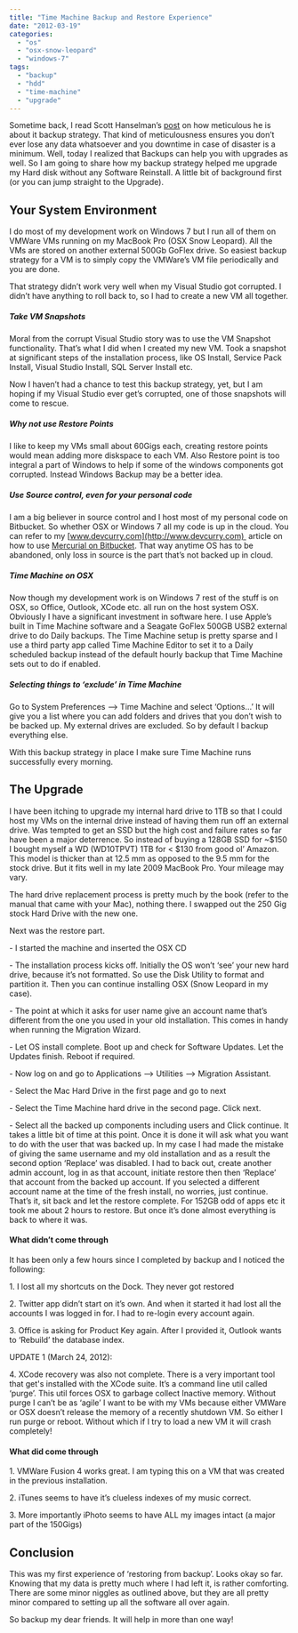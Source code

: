 ```yaml
---
title: "Time Machine Backup and Restore Experience"
date: "2012-03-19"
categories: 
  - "os"
  - "osx-snow-leopard"
  - "windows-7"
tags: 
  - "backup"
  - "hdd"
  - "time-machine"
  - "upgrade"
---
```


Sometime back, I read Scott Hanselman’s [post](http://www.hanselman.com/blog/BACKUPYOURCRAPMissingOperatingSystemBackupsDiskImagesHomeServersBootRecBootMgrRebuildBCDFixBootAndProblemsPlural.aspx) on how meticulous he is about it backup strategy. That kind of meticulousness ensures you don’t ever lose any data whatsoever and you downtime in case of disaster is a minimum. Well, today I realized that Backups can help you with upgrades as well. So I am going to share how my backup strategy helped me upgrade my Hard disk without any Software Reinstall. A little bit of background first (or you can jump straight to the Upgrade).

## Your System Environment

I do most of my development work on Windows 7 but I run all of them on VMWare VMs running on my MacBook Pro (OSX Snow Leopard). All the VMs are stored on another external 500Gb GoFlex drive. So easiest backup strategy for a VM is to simply copy the VMWare’s VM file periodically and you are done.

That strategy didn’t work very well when my Visual Studio got corrupted. I didn’t have anything to roll back to, so I had to create a new VM all together.

##### Take VM Snapshots

Moral from the corrupt Visual Studio story was to use the VM Snapshot functionality. That’s what I did when I created my new VM. Took a snapshot at significant steps of the installation process, like OS Install, Service Pack Install, Visual Studio Install, SQL Server Install etc.

Now I haven’t had a chance to test this backup strategy, yet, but I am hoping if my Visual Studio ever get’s corrupted, one of those snapshots will come to rescue.

##### Why not use Restore Points

I like to keep my VMs small about 60Gigs each, creating restore points would mean adding more diskspace to each VM. Also Restore point is too integral a part of Windows to help if some of the windows components got corrupted. Instead Windows Backup may be a better idea.

##### Use Source control, even for your personal code

I am a big believer in source control and I host most of my personal code on Bitbucket. So whether OSX or Windows 7 all my code is up in the cloud. You can refer to my [www.devcurry.com](http://www.devcurry.com)  article on how to use [Mercurial on Bitbucket](http://www.devcurry.com/2012/02/mercurial-on-bitbucket.html). That way anytime OS has to be abandoned, only loss in source is the part that’s not backed up in cloud.

##### Time Machine on OSX

Now though my development work is on Windows 7 rest of the stuff is on OSX, so Office, Outlook, XCode etc. all run on the host system OSX. Obviously I have a significant investment in software here. I use Apple’s built in Time Machine software and a Seagate GoFlex 500GB USB2 external drive to do Daily backups. The Time Machine setup is pretty sparse and I use a third party app called Time Machine Editor to set it to a Daily scheduled backup instead of the default hourly backup that Time Machine sets out to do if enabled.

##### Selecting things to ‘exclude’ in Time Machine

Go to System Preferences –> Time Machine and select ‘Options…’ It will give you a list where you can add folders and drives that you don’t wish to be backed up. My external drives are excluded. So by default I backup everything else.

With this backup strategy in place I make sure Time Machine runs successfully every morning.

## The Upgrade

I have been itching to upgrade my internal hard drive to 1TB so that I could host my VMs on the internal drive instead of having them run off an external drive. Was tempted to get an SSD but the high cost and failure rates so far have been a major deterrence. So instead of buying a 128GB SSD for ~$150 I bought myself a WD (WD10TPVT) 1TB for < $130 from good ol’ Amazon. This model is thicker than at 12.5 mm as opposed to the 9.5 mm for the stock drive. But it fits well in my late 2009 MacBook Pro. Your mileage may vary.

The hard drive replacement process is pretty much by the book (refer to the manual that came with your Mac), nothing there. I swapped out the 250 Gig stock Hard Drive with the new one.

Next was the restore part.

\- I started the machine and inserted the OSX CD

\- The installation process kicks off. Initially the OS won’t ‘see’ your new hard drive, because it’s not formatted. So use the Disk Utility to format and partition it. Then you can continue installing OSX (Snow Leopard in my case).

\- The point at which it asks for user name give an account name that’s different from the one you used in your old installation. This comes in handy when running the Migration Wizard.

\- Let OS install complete. Boot up and check for Software Updates. Let the Updates finish. Reboot if required.

\- Now log on and go to Applications –> Utilities –> Migration Assistant.

\- Select the Mac Hard Drive in the first page and go to next

\- Select the Time Machine hard drive in the second page. Click next.

\- Select all the backed up components including users and Click continue. It takes a little bit of time at this point. Once it is done it will ask what you want to do with the user that was backed up. In my case I had made the mistake of giving the same username and my old installation and as a result the second option ‘Replace’ was disabled. I had to back out, create another admin account, log in as that account, initiate restore then then ‘Replace’ that account from the backed up account. If you selected a different account name at the time of the fresh install, no worries, just continue. That’s it, sit back and let the restore complete. For 152GB odd of apps etc it took me about 2 hours to restore. But once it’s done almost everything is back to where it was.

#### What didn’t come through

It has been only a few hours since I completed by backup and I noticed the following:

1\. I lost all my shortcuts on the Dock. They never got restored

2\. Twitter app didn’t start on it’s own. And when it started it had lost all the accounts I was logged in for. I had to re-login every account again.

3\. Office is asking for Product Key again. After I provided it, Outlook wants to ‘Rebuild’ the database index.

UPDATE 1 (March 24, 2012):

4\. XCode recovery was also not complete. There is a very important tool that get's installed with the XCode suite. It’s a command line util called ‘purge’. This util forces OSX to garbage collect Inactive memory. Without purge I can’t be as ‘agile’ I want to be with my VMs because either VMWare or OSX doesn’t release the memory of a recently shutdown VM. So either I run purge or reboot. Without which if I try to load a new VM it will crash completely!

#### What did come through

1\. VMWare Fusion 4 works great. I am typing this on a VM that was created in the previous installation.

2\. iTunes seems to have it’s clueless indexes of my music correct.

3\. More importantly iPhoto seems to have ALL my images intact (a major part of the 150Gigs)

## Conclusion

This was my first experience of ‘restoring from backup’. Looks okay so far. Knowing that my data is pretty much where I had left it, is rather comforting. There are some minor niggles as outlined above, but they are all pretty minor compared to setting up all the software all over again.

So backup my dear friends. It will help in more than one way!
